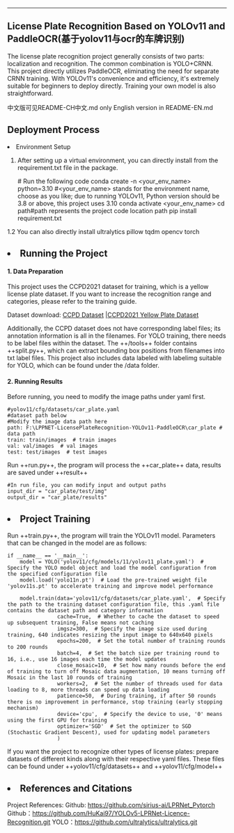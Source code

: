 ---

<h2>License Plate Recognition Based on YOLOv11 and PaddleOCR(基于yolov11与ocr的车牌识别)</h2>

The license plate recognition project generally consists of two parts: localization and recognition. The common combination is YOLO+CRNN. This project directly utilizes PaddleOCR, eliminating the need for separate CRNN training. With YOLOv11's convenience and efficiency, it's extremely suitable for beginners to deploy directly. Training your own model is also straightforward.

中文版可见README-CH中文.md 
only English version in README-EN.md

<h2>Deployment Process</h2>
<li>Environment Setup</li>

1. After setting up a virtual environment, you can directly install from the requirement.txt file in the package.
   
   \# Run the following code
   conda create -n \<your\_env\_name> python=3.10 #\<your\_env\_name> stands for the environment name, choose as you like; due to running YOLOv11, Python version should be 3.8 or above, this project uses 3.10
   conda activate \<your\_env\_name>
   cd path#path represents the project code location path
   pip install requirement.txt

1.2 You can also directly install ultralytics pillow tqdm opencv torch

<h2><li>Running the Project</li>
<h4>
1. Data Preparation</h4>

This project uses the CCPD2021 dataset for training, which is a yellow license plate dataset. If you want to increase the recognition range and categories, please refer to the training guide.

Dataset download: [CCPD Dataset](https://github.com/detectRecog/CCPD) |[CCPD2021 Yellow Plate Dataset](https://aistudio.baidu.com/datasetdetail/101671)

Additionally, the CCPD dataset does not have corresponding label files; its annotation information is all in the filenames. For YOLO training, there needs to be label files within the dataset. The ++/tools++ folder contains ++split.py++, which can extract bounding box positions from filenames into txt label files. This project also includes data labeled with labelimg suitable for YOLO, which can be found under the /data folder.

<h4>
2. Running Results</h4>

Before running, you need to modify the image paths under yaml first.

    #yolov11/cfg/datasets/car_plate.yaml
    #dataset path below
    #Modify the image data path here
    path: F:\LPPNET-LicensePlateRecognition-YOLOv11-PaddleOCR\car_plate # data path
    train: train/images  # train images
    val: val/images  # val images
    test: test/images  # test images

Run ++run.py++, the program will process the ++car\_plate++ data, results are saved under ++result++

    #In run file, you can modify input and output paths
    input_dir = "car_plate/test/img"
    output_dir = "car_plate/results"

<h2><li>Project Training</li></h2>

Run ++train.py++, the program will train the YOLOv11 model.
Parameters that can be changed in the model are as follows:

    if __name__ == '__main__':
        model = YOLO('yolov11/cfg/models/11/yolov11_plate.yaml')  # Specify the YOLO model object and load the model configuration from the specified configuration file
        model.load('yolo11n.pt')  # Load the pre-trained weight file 'yolov11s.pt' to accelerate training and improve model performance

        model.train(data='yolov11/cfg/datasets/car_plate.yaml',  # Specify the path to the training dataset configuration file, this .yaml file contains the dataset path and category information
                    cache=True,  # Whether to cache the dataset to speed up subsequent training, False means not caching
                    imgsz=300,  # Specify the image size used during training, 640 indicates resizing the input image to 640x640 pixels
                    epochs=200,  # Set the total number of training rounds to 200 rounds
                    batch=4,  # Set the batch size per training round to 16, i.e., use 16 images each time the model updates
                    close_mosaic=10,  # Set how many rounds before the end of training to turn off Mosaic data augmentation, 10 means turning off Mosaic in the last 10 rounds of training
                    workers=2,  # Set the number of threads used for data loading to 8, more threads can speed up data loading
                    patience=50,  # During training, if after 50 rounds there is no improvement in performance, stop training (early stopping mechanism)
                    device='cpu',  # Specify the device to use, '0' means using the first GPU for training
                    optimizer='SGD'  # Set the optimizer to SGD (Stochastic Gradient Descent), used for updating model parameters
                    )

If you want the project to recognize other types of license plates: prepare datasets of different kinds along with their respective yaml files. These files can be found under ++yolov11/cfg/datasets++ and ++yolov11/cfg/model++

<h2><li>References and Citations</li></h2>

Project References:
Github: <https://github.com/sirius-ai/LPRNet_Pytorch>
Github：<https://github.com/HuKai97/YOLOv5-LPRNet-Licence-Recognition.git>
YOLO：<https://github.com/ultralytics/ultralytics.git>

